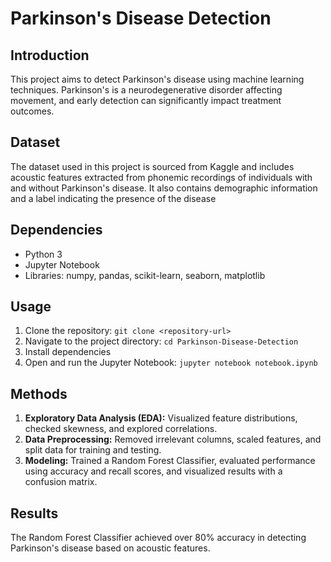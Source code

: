 # Parkinson's Disease Detection

## Introduction
This project aims to detect Parkinson's disease using machine learning techniques. Parkinson's is a neurodegenerative disorder affecting movement, and early detection can significantly impact treatment outcomes.

## Dataset
The dataset used in this project is sourced from Kaggle and includes acoustic features extracted from phonemic recordings of individuals with and without Parkinson's disease. It also contains demographic information and a label indicating the presence of the disease

## Dependencies
- Python 3
- Jupyter Notebook
- Libraries: numpy, pandas, scikit-learn, seaborn, matplotlib

## Usage
1. Clone the repository: `git clone <repository-url>`
2. Navigate to the project directory: `cd Parkinson-Disease-Detection`
3. Install dependencies
4. Open and run the Jupyter Notebook: `jupyter notebook notebook.ipynb`

## Methods
1. **Exploratory Data Analysis (EDA):** Visualized feature distributions, checked skewness, and explored correlations.
2. **Data Preprocessing:** Removed irrelevant columns, scaled features, and split data for training and testing.
3. **Modeling:** Trained a Random Forest Classifier, evaluated performance using accuracy and recall scores, and visualized results with a confusion matrix.

## Results
The Random Forest Classifier achieved over 80% accuracy in detecting Parkinson's disease based on acoustic features.
